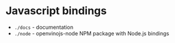 # Javascript bindings

- `./docs` - documentation
- `./node` - openvinojs-node NPM package with Node.js bindings
